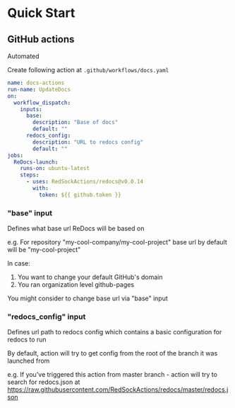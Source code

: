 # Quick Start
## GitHub actions
Automated

Create following action at `.github/workflows/docs.yaml`
```yaml
name: docs-actions
run-name: UpdateDocs
on:
  workflow_dispatch:
    inputs:
      base:
        description: "Base of docs"
        default: ""
      redocs_config:
        description: "URL to redocs config"
        default: ""
jobs:
  ReDocs-launch:
    runs-on: ubuntu-latest
    steps:
      - uses: RedSockActions/redocs@v0.0.14
        with:
          token: ${{ github.token }}
```

### "base" input
Defines what base url ReDocs will be based on

e.g. For repository "my-cool-company/my-cool-project"
base url by default will be "my-cool-project"

In case:
1. You want to change your default GitHub's domain
2. You ran organization level github-pages

You might consider to change base url via "base" input

### "redocs_config" input
Defines url path to redocs config which contains
a basic configuration for redocs to run

By default, action will try to get config from the root of the
branch it was launched from

e.g. If you've triggered this action from master branch - action
will try  to search for redocs.json at https://raw.githubusercontent.com/RedSockActions/redocs/master/redocs.json